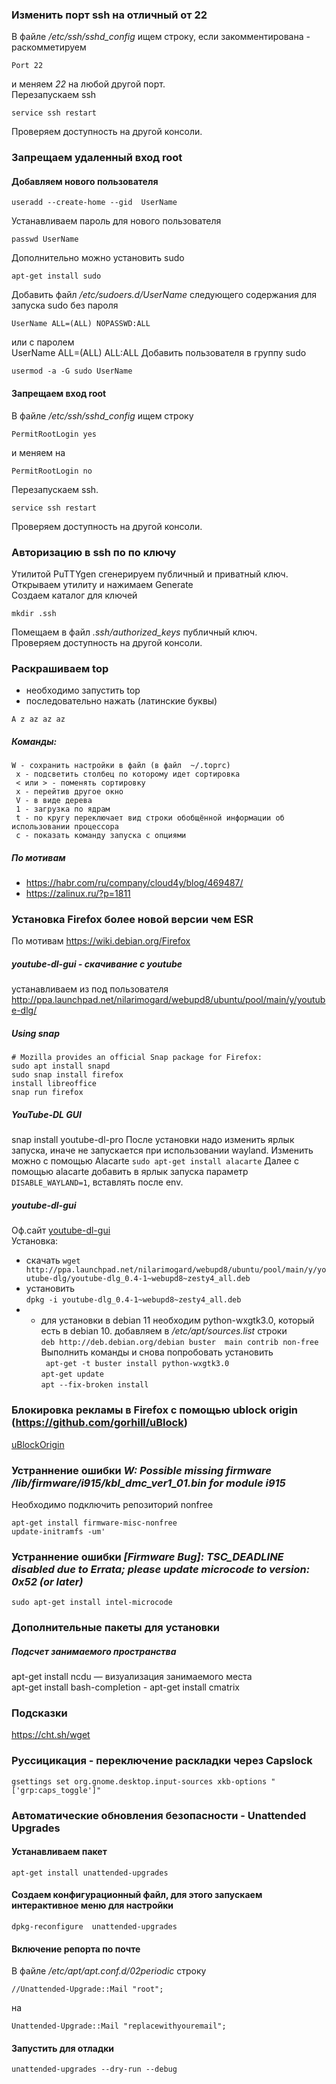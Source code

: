 
### Изменить порт ssh на отличный от 22  
В файле */etc/ssh/sshd_config* ищем строку, если закомментирована - раскомметируем 
```
Port 22
```
и меняем *22* на любой другой порт.  
Перезапускаем ssh  
```
service ssh restart
```
Проверяем доступность на другой консоли.  

### Запрещаем удаленный вход root  
#### Добавляем нового пользователя  
```
useradd --create-home --gid  UserName
```
Устанавливаем пароль для нового пользователя  
```
passwd UserName
```
Дополнительно можно установить sudo  
```
apt-get install sudo
```
Добавить файл */etc/sudoers.d/UserName* следующего содержания для запуска sudo без пароля  
```
UserName ALL=(ALL) NOPASSWD:ALL
```
или с паролем  
 UserName ALL=(ALL) ALL:ALL
Добавить пользователя в группу sudo  
```
usermod -a -G sudo UserName
```
#### Запрещаем вход root  
В файле */etc/ssh/sshd_config* ищем строку  
```
PermitRootLogin yes
```
и меняем на  
```
PermitRootLogin no
```
Перезапускаем ssh.  
```
service ssh restart
```
Проверяем доступность на другой консоли.  
### Авторизацию в ssh по по ключу
Утилитой PuTTYgen сгенерируем публичный и приватный ключ.  
Открываем утилиту и нажимаем Generate    
Создаем каталог для ключей  
```
mkdir .ssh
```
Помещаем в файл *.ssh/authorized_keys* публичный ключ.  
Проверяем доступность на другой консоли.
### Раскрашиваем top  
- необходимо запустить top
- последовательно нажать (латинские буквы)
```
A z az az az
```
##### Команды:  
```
W - сохранить настройки в файл (в файл  ~/.toprc)
 x - подсветить столбец по которому идет сортировка
 < или > - поменять сортировку
 x - перейтив другое окно
 V - в виде дерева
 1 - загрузка по ядрам
 t - по кругу переключает вид строки обобщённой информации об использовании процессора
 c - показать команду запуска с опциями
``` 
##### По мотивам
- https://habr.com/ru/company/cloud4y/blog/469487/
- https://zalinux.ru/?p=1811

### Установка Firefox более новой версии чем ESR  
По мотивам https://wiki.debian.org/Firefox
##### youtube-dl-gui - скачивание с youtube
устанавливаем из под пользователя
http://ppa.launchpad.net/nilarimogard/webupd8/ubuntu/pool/main/y/youtube-dlg/

##### Using snap  
```
# Mozilla provides an official Snap package for Firefox: 
sudo apt install snapd
sudo snap install firefox
install libreoffice
snap run firefox
```
##### YouTube-DL GUI
snap install youtube-dl-pro
После установки надо изменить ярлык запуска, иначе не запускается при использовании wayland.
Изменить можно с помощью Alacarte
```sudo apt-get install alacarte```
Далее с помощью alacarte добавить в ярлык запуска параметр
```DISABLE_WAYLAND=1```, вставлять  после env.

##### youtube-dl-gui
Оф.сайт [youtube-dl-gui](https://mrs0m30n3.github.io/youtube-dl-gui/)  
Установка:  
- скачать 
```wget http://ppa.launchpad.net/nilarimogard/webupd8/ubuntu/pool/main/y/youtube-dlg/youtube-dlg_0.4-1~webupd8~zesty4_all.deb```  
- установить  
```dpkg -i youtube-dlg_0.4-1~webupd8~zesty4_all.deb```  
- - для установки в debian 11 необходим python-wxgtk3.0, который есть в debian 10.
добавляем в _/etc/apt/sources.list_ строки  
   ```deb http://deb.debian.org/debian buster  main contrib non-free```  
   Выполнить команды и снова попробовать установить  
   ``` apt-get -t buster install python-wxgtk3.0```  
   ```apt-get update```  
   ```apt --fix-broken install```  

### Блокировка рекламы в Firefox с помощью ublock origin (https://github.com/gorhill/uBlock)  
[uBlockOrigin](./uBlockOrigin.md)  

### Устраннение ошибки *W: Possible missing firmware /lib/firmware/i915/kbl_dmc_ver1_01.bin for module i915*  
Необходимо подключить репозиторий nonfree  
```
apt-get install firmware-misc-nonfree
update-initramfs -um'
```
### Устраннение ошибки *[Firmware Bug]: TSC_DEADLINE disabled due to Errata; please update microcode to version: 0x52 (or later)*    
```sudo apt-get install intel-microcode```  
### Дополнительные пакеты для установки
##### Подсчет занимаемого пространства
apt-get install ncdu — визуализация занимаемого места  
apt-get install bash-completion - 
apt-get install cmatrix

### Подсказки
https://cht.sh/wget

### Руссицикация - переключение раскладки через Capslock  
``` gsettings set org.gnome.desktop.input-sources xkb-options "['grp:caps_toggle']" ```

### Автоматические обновления безопасности - Unattended Upgrades  
#### Устанавливаем пакет  
```
apt-get install unattended-upgrades
```
#### Создаем конфигурационный файл, для этого запускаем интерактивное меню для настройки  
```
dpkg-reconfigure  unattended-upgrades
```
#### Включение репорта по почте  
В файле */etc/apt/apt.conf.d/02periodic* строку   
```
//Unattended-Upgrade::Mail "root";
```
на  
```
Unattended-Upgrade::Mail "replacewithyouremail";
``` 
#### Запустить для отладки  
```
unattended-upgrades --dry-run --debug
```


